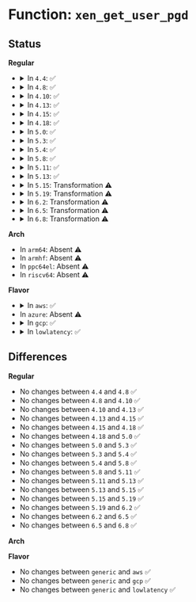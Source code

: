 # Function: <code>xen_get_user_pgd</code>

## Status
<b>Regular</b>
<ul>
<li>
<details>
<summary>In <code>4.4</code>: ✅</summary>

```c
pgd_t *xen_get_user_pgd(pgd_t *pgd);
```

**Collision:** Unique Static

**Inline:** No

**Transformation:** False

**Instances:**

```
In arch/x86/xen/mmu.c (ffffffff8101df10)
Location: arch/x86/xen/mmu.c:521
Inline: False
Direct callers:
  - arch/x86/xen/mmu.c:xen_pgd_free
  - arch/x86/xen/mmu.c:xen_pgd_alloc
  - arch/x86/xen/mmu.c:__xen_pgd_unpin
  - arch/x86/xen/mmu.c:xen_write_cr3
  - arch/x86/xen/mmu.c:__xen_pgd_pin
  - arch/x86/xen/mmu.c:xen_set_pgd
```
**Symbols:**

```
ffffffff8101df10-ffffffff8101df76: xen_get_user_pgd (STB_LOCAL)
```
</details>
</li>
<li>
<details>
<summary>In <code>4.8</code>: ✅</summary>

```c
pgd_t *xen_get_user_pgd(pgd_t *pgd);
```

**Collision:** Unique Static

**Inline:** No

**Transformation:** False

**Instances:**

```
In arch/x86/xen/mmu.c (ffffffff8101d300)
Location: arch/x86/xen/mmu.c:522
Inline: False
Direct callers:
  - arch/x86/xen/mmu.c:xen_pgd_free
  - arch/x86/xen/mmu.c:xen_pgd_alloc
  - arch/x86/xen/mmu.c:xen_write_cr3
  - arch/x86/xen/mmu.c:__xen_pgd_unpin
  - arch/x86/xen/mmu.c:__xen_pgd_pin
  - arch/x86/xen/mmu.c:xen_set_pgd
```
**Symbols:**

```
ffffffff8101d300-ffffffff8101d36f: xen_get_user_pgd (STB_LOCAL)
```
</details>
</li>
<li>
<details>
<summary>In <code>4.10</code>: ✅</summary>

```c
pgd_t *xen_get_user_pgd(pgd_t *pgd);
```

**Collision:** Unique Static

**Inline:** No

**Transformation:** False

**Instances:**

```
In arch/x86/xen/mmu.c (ffffffff8101da20)
Location: arch/x86/xen/mmu.c:522
Inline: False
Direct callers:
  - arch/x86/xen/mmu.c:xen_pgd_free
  - arch/x86/xen/mmu.c:xen_pgd_alloc
  - arch/x86/xen/mmu.c:xen_write_cr3
  - arch/x86/xen/mmu.c:__xen_pgd_unpin
  - arch/x86/xen/mmu.c:__xen_pgd_pin
  - arch/x86/xen/mmu.c:xen_set_pgd
```
**Symbols:**

```
ffffffff8101da20-ffffffff8101da8b: xen_get_user_pgd (STB_LOCAL)
```
</details>
</li>
<li>
<details>
<summary>In <code>4.13</code>: ✅</summary>

```c
pgd_t *xen_get_user_pgd(pgd_t *pgd);
```

**Collision:** Unique Static

**Inline:** No

**Transformation:** False

**Instances:**

```
In arch/x86/xen/mmu_pv.c (ffffffff8101fd00)
Location: arch/x86/xen/mmu_pv.c:487
Inline: False
Direct callers:
  - arch/x86/xen/mmu_pv.c:xen_pgd_free
  - arch/x86/xen/mmu_pv.c:xen_pgd_alloc
  - arch/x86/xen/mmu_pv.c:xen_write_cr3
  - arch/x86/xen/mmu_pv.c:__xen_pgd_unpin
  - arch/x86/xen/mmu_pv.c:__xen_pgd_pin
  - arch/x86/xen/mmu_pv.c:xen_set_p4d
```
**Symbols:**

```
ffffffff8101fd00-ffffffff8101fd6b: xen_get_user_pgd (STB_LOCAL)
```
</details>
</li>
<li>
<details>
<summary>In <code>4.15</code>: ✅</summary>

```c
pgd_t *xen_get_user_pgd(pgd_t *pgd);
```

**Collision:** Unique Static

**Inline:** No

**Transformation:** False

**Instances:**

```
In arch/x86/xen/mmu_pv.c (ffffffff81020960)
Location: arch/x86/xen/mmu_pv.c:467
Inline: False
Direct callers:
  - arch/x86/xen/mmu_pv.c:xen_pgd_free
  - arch/x86/xen/mmu_pv.c:xen_pgd_alloc
  - arch/x86/xen/mmu_pv.c:xen_write_cr3
  - arch/x86/xen/mmu_pv.c:__xen_pgd_unpin
  - arch/x86/xen/mmu_pv.c:__xen_pgd_pin
  - arch/x86/xen/mmu_pv.c:xen_set_p4d
```
**Symbols:**

```
ffffffff81020960-ffffffff810209cb: xen_get_user_pgd (STB_LOCAL)
```
</details>
</li>
<li>
<details>
<summary>In <code>4.18</code>: ✅</summary>

```c
pgd_t *xen_get_user_pgd(pgd_t *pgd);
```

**Collision:** Unique Static

**Inline:** No

**Transformation:** False

**Instances:**

```
In arch/x86/xen/mmu_pv.c (ffffffff81021470)
Location: arch/x86/xen/mmu_pv.c:475
Inline: False
Direct callers:
  - arch/x86/xen/mmu_pv.c:xen_pgd_free
  - arch/x86/xen/mmu_pv.c:xen_pgd_alloc
  - arch/x86/xen/mmu_pv.c:xen_write_cr3
  - arch/x86/xen/mmu_pv.c:__xen_pgd_unpin
  - arch/x86/xen/mmu_pv.c:__xen_pgd_pin
  - arch/x86/xen/mmu_pv.c:xen_set_p4d
```
**Symbols:**

```
ffffffff81021470-ffffffff810214da: xen_get_user_pgd (STB_LOCAL)
```
</details>
</li>
<li>
<details>
<summary>In <code>5.0</code>: ✅</summary>

```c
pgd_t *xen_get_user_pgd(pgd_t *pgd);
```

**Collision:** Unique Static

**Inline:** No

**Transformation:** False

**Instances:**

```
In arch/x86/xen/mmu_pv.c (ffffffff81020ce0)
Location: arch/x86/xen/mmu_pv.c:484
Inline: False
Direct callers:
  - arch/x86/xen/mmu_pv.c:xen_pgd_free
  - arch/x86/xen/mmu_pv.c:xen_pgd_alloc
  - arch/x86/xen/mmu_pv.c:xen_write_cr3
  - arch/x86/xen/mmu_pv.c:__xen_pgd_unpin
  - arch/x86/xen/mmu_pv.c:__xen_pgd_pin
  - arch/x86/xen/mmu_pv.c:xen_set_p4d
```
**Symbols:**

```
ffffffff81020ce0-ffffffff81020d4a: xen_get_user_pgd (STB_LOCAL)
```
</details>
</li>
<li>
<details>
<summary>In <code>5.3</code>: ✅</summary>

```c
pgd_t *xen_get_user_pgd(pgd_t *pgd);
```

**Collision:** Unique Static

**Inline:** No

**Transformation:** False

**Instances:**

```
In arch/x86/xen/mmu_pv.c (ffffffff810227d0)
Location: arch/x86/xen/mmu_pv.c:484
Inline: False
Direct callers:
  - arch/x86/xen/mmu_pv.c:xen_pgd_free
  - arch/x86/xen/mmu_pv.c:xen_pgd_alloc
  - arch/x86/xen/mmu_pv.c:xen_write_cr3
  - arch/x86/xen/mmu_pv.c:__xen_pgd_unpin
  - arch/x86/xen/mmu_pv.c:__xen_pgd_pin
  - arch/x86/xen/mmu_pv.c:xen_set_p4d
```
**Symbols:**

```
ffffffff810227d0-ffffffff81022843: xen_get_user_pgd (STB_LOCAL)
```
</details>
</li>
<li>
<details>
<summary>In <code>5.4</code>: ✅</summary>

```c
pgd_t *xen_get_user_pgd(pgd_t *pgd);
```

**Collision:** Unique Static

**Inline:** No

**Transformation:** False

**Instances:**

```
In arch/x86/xen/mmu_pv.c (ffffffff81023110)
Location: arch/x86/xen/mmu_pv.c:484
Inline: False
Direct callers:
  - arch/x86/xen/mmu_pv.c:xen_pgd_free
  - arch/x86/xen/mmu_pv.c:xen_pgd_alloc
  - arch/x86/xen/mmu_pv.c:xen_write_cr3
  - arch/x86/xen/mmu_pv.c:__xen_pgd_unpin
  - arch/x86/xen/mmu_pv.c:__xen_pgd_pin
  - arch/x86/xen/mmu_pv.c:xen_set_p4d
```
**Symbols:**

```
ffffffff81023110-ffffffff81023183: xen_get_user_pgd (STB_LOCAL)
```
</details>
</li>
<li>
<details>
<summary>In <code>5.8</code>: ✅</summary>

```c
pgd_t *xen_get_user_pgd(pgd_t *pgd);
```

**Collision:** Unique Static

**Inline:** No

**Transformation:** False

**Instances:**

```
In arch/x86/xen/mmu_pv.c (ffffffff81025980)
Location: arch/x86/xen/mmu_pv.c:484
Inline: False
Direct callers:
  - arch/x86/xen/mmu_pv.c:xen_pgd_free
  - arch/x86/xen/mmu_pv.c:xen_pgd_alloc
  - arch/x86/xen/mmu_pv.c:xen_write_cr3
  - arch/x86/xen/mmu_pv.c:__xen_pgd_unpin
  - arch/x86/xen/mmu_pv.c:__xen_pgd_pin
  - arch/x86/xen/mmu_pv.c:xen_set_p4d
```
**Symbols:**

```
ffffffff81025980-ffffffff81025a3c: xen_get_user_pgd (STB_LOCAL)
```
</details>
</li>
<li>
<details>
<summary>In <code>5.11</code>: ✅</summary>

```c
pgd_t *xen_get_user_pgd(pgd_t *pgd);
```

**Collision:** Unique Static

**Inline:** No

**Transformation:** False

**Instances:**

```
In arch/x86/xen/mmu_pv.c (ffffffff810260a0)
Location: arch/x86/xen/mmu_pv.c:442
Inline: False
Direct callers:
  - arch/x86/xen/mmu_pv.c:xen_pgd_free
  - arch/x86/xen/mmu_pv.c:xen_pgd_alloc
  - arch/x86/xen/mmu_pv.c:xen_write_cr3
  - arch/x86/xen/mmu_pv.c:__xen_pgd_unpin
  - arch/x86/xen/mmu_pv.c:__xen_pgd_pin
  - arch/x86/xen/mmu_pv.c:xen_set_p4d
```
**Symbols:**

```
ffffffff810260a0-ffffffff8102615c: xen_get_user_pgd (STB_LOCAL)
```
</details>
</li>
<li>
<details>
<summary>In <code>5.13</code>: ✅</summary>

```c
pgd_t *xen_get_user_pgd(pgd_t *pgd);
```

**Collision:** Unique Static

**Inline:** No

**Transformation:** False

**Instances:**

```
In arch/x86/xen/mmu_pv.c (ffffffff81027fe0)
Location: arch/x86/xen/mmu_pv.c:442
Inline: False
Direct callers:
  - arch/x86/xen/mmu_pv.c:xen_pgd_free
  - arch/x86/xen/mmu_pv.c:xen_pgd_alloc
  - arch/x86/xen/mmu_pv.c:xen_write_cr3
  - arch/x86/xen/mmu_pv.c:__xen_pgd_unpin
  - arch/x86/xen/mmu_pv.c:__xen_pgd_pin
  - arch/x86/xen/mmu_pv.c:xen_set_p4d
```
**Symbols:**

```
ffffffff81027fe0-ffffffff8102807c: xen_get_user_pgd (STB_LOCAL)
```
</details>
</li>
<li>
<details>
<summary>In <code>5.15</code>: Transformation ⚠️</summary>

```c
pgd_t *xen_get_user_pgd(pgd_t *pgd);
```

**Collision:** Unique Static

**Inline:** No

**Transformation:** True

**Instances:**

```
In arch/x86/xen/mmu_pv.c (0)
Location: arch/x86/xen/mmu_pv.c:442
Inline: False
Direct callers:
  - arch/x86/xen/mmu_pv.c:xen_pgd_free
  - arch/x86/xen/mmu_pv.c:xen_pgd_alloc
  - arch/x86/xen/mmu_pv.c:xen_write_cr3
  - arch/x86/xen/mmu_pv.c:__xen_pgd_unpin
  - arch/x86/xen/mmu_pv.c:__xen_pgd_pin
  - arch/x86/xen/mmu_pv.c:xen_set_p4d
```
**Symbols:**

```
ffffffff8102c640-ffffffff8102c717: xen_get_user_pgd (STB_LOCAL)
ffffffff81c9767b-ffffffff81c976d0: xen_get_user_pgd.cold (STB_LOCAL)
```
</details>
</li>
<li>
<details>
<summary>In <code>5.19</code>: Transformation ⚠️</summary>

```c
pgd_t *xen_get_user_pgd(pgd_t *pgd);
```

**Collision:** Unique Static

**Inline:** No

**Transformation:** True

**Instances:**

```
In arch/x86/xen/mmu_pv.c (0)
Location: arch/x86/xen/mmu_pv.c:446
Inline: False
Direct callers:
  - arch/x86/xen/mmu_pv.c:xen_pgd_free
  - arch/x86/xen/mmu_pv.c:xen_pgd_alloc
  - arch/x86/xen/mmu_pv.c:xen_write_cr3
  - arch/x86/xen/mmu_pv.c:__xen_pgd_unpin
  - arch/x86/xen/mmu_pv.c:__xen_pgd_pin
  - arch/x86/xen/mmu_pv.c:xen_set_p4d
```
**Symbols:**

```
ffffffff810313e0-ffffffff810314c3: xen_get_user_pgd (STB_LOCAL)
ffffffff81e46ad9-ffffffff81e46b2e: xen_get_user_pgd.cold (STB_LOCAL)
```
</details>
</li>
<li>
<details>
<summary>In <code>6.2</code>: Transformation ⚠️</summary>

```c
pgd_t *xen_get_user_pgd(pgd_t *pgd);
```

**Collision:** Unique Static

**Inline:** No

**Transformation:** True

**Instances:**

```
In arch/x86/xen/mmu_pv.c (0)
Location: arch/x86/xen/mmu_pv.c:446
Inline: False
Direct callers:
  - arch/x86/xen/mmu_pv.c:xen_pgd_free
  - arch/x86/xen/mmu_pv.c:xen_pgd_alloc
  - arch/x86/xen/mmu_pv.c:xen_write_cr3
  - arch/x86/xen/mmu_pv.c:__xen_pgd_unpin
  - arch/x86/xen/mmu_pv.c:__xen_pgd_pin
  - arch/x86/xen/mmu_pv.c:xen_set_p4d
```
**Symbols:**

```
ffffffff81038b90-ffffffff81038c73: xen_get_user_pgd (STB_LOCAL)
ffffffff82051a8a-ffffffff82051adf: xen_get_user_pgd.cold (STB_LOCAL)
```
</details>
</li>
<li>
<details>
<summary>In <code>6.5</code>: Transformation ⚠️</summary>

```c
pgd_t *xen_get_user_pgd(pgd_t *pgd);
```

**Collision:** Unique Static

**Inline:** No

**Transformation:** True

**Instances:**

```
In arch/x86/xen/mmu_pv.c (0)
Location: arch/x86/xen/mmu_pv.c:462
Inline: False
Direct callers:
  - arch/x86/xen/mmu_pv.c:xen_pgd_free
  - arch/x86/xen/mmu_pv.c:xen_pgd_alloc
  - arch/x86/xen/mmu_pv.c:xen_write_cr3
  - arch/x86/xen/mmu_pv.c:__xen_pgd_unpin
  - arch/x86/xen/mmu_pv.c:__xen_pgd_pin
  - arch/x86/xen/mmu_pv.c:xen_set_p4d
```
**Symbols:**

```
ffffffff81038ad0-ffffffff81038bb0: xen_get_user_pgd (STB_LOCAL)
ffffffff820cff76-ffffffff820cffca: xen_get_user_pgd.cold (STB_LOCAL)
```
</details>
</li>
<li>
<details>
<summary>In <code>6.8</code>: Transformation ⚠️</summary>

```c
pgd_t *xen_get_user_pgd(pgd_t *pgd);
```

**Collision:** Unique Static

**Inline:** No

**Transformation:** True

**Instances:**

```
In arch/x86/xen/mmu_pv.c (0)
Location: arch/x86/xen/mmu_pv.c:462
Inline: False
Direct callers:
  - arch/x86/xen/mmu_pv.c:xen_pgd_free
  - arch/x86/xen/mmu_pv.c:xen_pgd_alloc
  - arch/x86/xen/mmu_pv.c:xen_write_cr3
  - arch/x86/xen/mmu_pv.c:__xen_pgd_unpin
  - arch/x86/xen/mmu_pv.c:__xen_pgd_pin
  - arch/x86/xen/mmu_pv.c:xen_set_p4d
```
**Symbols:**

```
ffffffff8103eee0-ffffffff8103efc0: xen_get_user_pgd (STB_LOCAL)
ffffffff821aa8e3-ffffffff821aa937: xen_get_user_pgd.cold (STB_LOCAL)
```
</details>
</li>
</ul>
<b>Arch</b>
<ul>
<li>
In <code>arm64</code>: Absent ⚠️
</li>
<li>
In <code>armhf</code>: Absent ⚠️
</li>
<li>
In <code>ppc64el</code>: Absent ⚠️
</li>
<li>
In <code>riscv64</code>: Absent ⚠️
</li>
</ul>
<b>Flavor</b>
<ul>
<li>
<details>
<summary>In <code>aws</code>: ✅</summary>

```c
pgd_t *xen_get_user_pgd(pgd_t *pgd);
```

**Collision:** Unique Static

**Inline:** No

**Transformation:** False

**Instances:**

```
In arch/x86/xen/mmu_pv.c (ffffffff81023270)
Location: arch/x86/xen/mmu_pv.c:484
Inline: False
Direct callers:
  - arch/x86/xen/mmu_pv.c:xen_pgd_free
  - arch/x86/xen/mmu_pv.c:xen_pgd_alloc
  - arch/x86/xen/mmu_pv.c:xen_write_cr3
  - arch/x86/xen/mmu_pv.c:__xen_pgd_unpin
  - arch/x86/xen/mmu_pv.c:__xen_pgd_pin
  - arch/x86/xen/mmu_pv.c:xen_set_p4d
```
**Symbols:**

```
ffffffff81023270-ffffffff810232e3: xen_get_user_pgd (STB_LOCAL)
```
</details>
</li>
<li>
In <code>azure</code>: Absent ⚠️
</li>
<li>
<details>
<summary>In <code>gcp</code>: ✅</summary>

```c
pgd_t *xen_get_user_pgd(pgd_t *pgd);
```

**Collision:** Unique Static

**Inline:** No

**Transformation:** False

**Instances:**

```
In arch/x86/xen/mmu_pv.c (ffffffff810230d0)
Location: arch/x86/xen/mmu_pv.c:484
Inline: False
Direct callers:
  - arch/x86/xen/mmu_pv.c:xen_pgd_free
  - arch/x86/xen/mmu_pv.c:xen_pgd_alloc
  - arch/x86/xen/mmu_pv.c:xen_write_cr3
  - arch/x86/xen/mmu_pv.c:__xen_pgd_unpin
  - arch/x86/xen/mmu_pv.c:__xen_pgd_pin
  - arch/x86/xen/mmu_pv.c:xen_set_p4d
```
**Symbols:**

```
ffffffff810230d0-ffffffff81023143: xen_get_user_pgd (STB_LOCAL)
```
</details>
</li>
<li>
<details>
<summary>In <code>lowlatency</code>: ✅</summary>

```c
pgd_t *xen_get_user_pgd(pgd_t *pgd);
```

**Collision:** Unique Static

**Inline:** No

**Transformation:** False

**Instances:**

```
In arch/x86/xen/mmu_pv.c (ffffffff81023540)
Location: arch/x86/xen/mmu_pv.c:484
Inline: False
Direct callers:
  - arch/x86/xen/mmu_pv.c:xen_pgd_free
  - arch/x86/xen/mmu_pv.c:xen_pgd_alloc
  - arch/x86/xen/mmu_pv.c:xen_write_cr3
  - arch/x86/xen/mmu_pv.c:__xen_pgd_unpin
  - arch/x86/xen/mmu_pv.c:__xen_pgd_pin
  - arch/x86/xen/mmu_pv.c:xen_set_p4d
```
**Symbols:**

```
ffffffff81023540-ffffffff810235b3: xen_get_user_pgd (STB_LOCAL)
```
</details>
</li>
</ul>

## Differences
<b>Regular</b>
<ul>
<li>
No changes between <code>4.4</code> and <code>4.8</code> ✅
</li>
<li>
No changes between <code>4.8</code> and <code>4.10</code> ✅
</li>
<li>
No changes between <code>4.10</code> and <code>4.13</code> ✅
</li>
<li>
No changes between <code>4.13</code> and <code>4.15</code> ✅
</li>
<li>
No changes between <code>4.15</code> and <code>4.18</code> ✅
</li>
<li>
No changes between <code>4.18</code> and <code>5.0</code> ✅
</li>
<li>
No changes between <code>5.0</code> and <code>5.3</code> ✅
</li>
<li>
No changes between <code>5.3</code> and <code>5.4</code> ✅
</li>
<li>
No changes between <code>5.4</code> and <code>5.8</code> ✅
</li>
<li>
No changes between <code>5.8</code> and <code>5.11</code> ✅
</li>
<li>
No changes between <code>5.11</code> and <code>5.13</code> ✅
</li>
<li>
No changes between <code>5.13</code> and <code>5.15</code> ✅
</li>
<li>
No changes between <code>5.15</code> and <code>5.19</code> ✅
</li>
<li>
No changes between <code>5.19</code> and <code>6.2</code> ✅
</li>
<li>
No changes between <code>6.2</code> and <code>6.5</code> ✅
</li>
<li>
No changes between <code>6.5</code> and <code>6.8</code> ✅
</li>
</ul>
<b>Arch</b>
<ul>
</ul>
<b>Flavor</b>
<ul>
<li>
No changes between <code>generic</code> and <code>aws</code> ✅
</li>
<li>
No changes between <code>generic</code> and <code>gcp</code> ✅
</li>
<li>
No changes between <code>generic</code> and <code>lowlatency</code> ✅
</li>
</ul>
